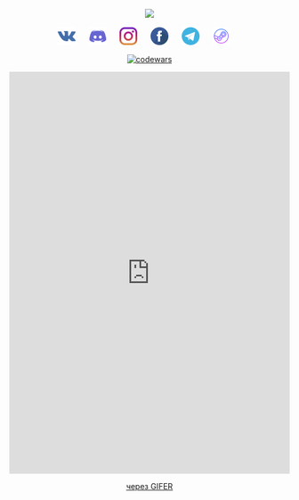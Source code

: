 <div align="center">
 
 <p align="center">
    <a href="https://github.com/Sky-to-piece/"><img src="https://readme-typing-svg.herokuapp.com/?lines=Hello_My_name_is_Mitya_and_I_am_20_y.o.;I_am_junior_web_developer.&font=Consolas%20Code&center=true&width=500&height=45&color=080&vCenter=true&size=20"></a>
  </p>

  <p align="center">
    <a href="https://vk.com/mitya_tihiy"><img width="32px" alt="VK" title="VK" src="https://github.com/Sky-to-piece/sky-to-piece/blob/main/resources/vk.svg"></a>&#8287;&#8287;&#8287;&#8287;&#8287;
    <a href="https://discord.com/channels/999255160582832128"><img width="32px" alt="Discord" title="Discord" src="https://github.com/Sky-to-piece/Sky-to-piece/blob/main/resources/discord.svg"></a>&#8287;&#8287;&#8287;&#8287;&#8287;
    <a href="https://instagram/mitya_tihiy"><img width="32px" alt="Instagram" title="Instagram" src="https://github.com/Sky-to-piece/sky-to-piece/blob/main/resources/instagram.svg"></a>&#8287;&#8287;&#8287;&#8287;&#8287;
    <a href="https://www.facebook.com/mitya.tihiy/"><img width="32px" alt="Facebook" title="Facebook" src="https://github.com/Sky-to-piece/sky-to-piece/blob/main/resources/facebook.svg"></a>&#8287;&#8287;&#8287;&#8287;&#8287;
    <a href="https://t.me/mitya_tihiy"><img width="32px" alt="Telegram" title="Telegram" src="https://github.com/Sky-to-piece/sky-to-piece/blob/main/resources/telegram.svg"></a>&#8287;&#8287;&#8287;&#8287;&#8287;
    <a href="https://steamcommunity.com/id/tokugava_norimura/"><img width="32px" alt="Steam" title="Steam" src="https://github.com/Sky-to-piece/sky-to-piece/blob/main/resources/steam.svg"></a>&#8287;&#8287;&#8287;&#8287;&#8287;
  </p>


[![codewars](https://www.codewars.com/users/Sky-to-piece/badges/large)](https://www.codewars.com/users/Sky-to-piece)

<div style="padding-top:143.494%;position:relative;">
 <iframe src="https://gifer.com/embed/4SHX" width="100%" height="100%" style='position:absolute;top:0;left:0;' frameBorder="0" allowFullScreen></iframe>
 
 </div>
 
 <p>
  <a href="https://gifer.com">через GIFER</a>
 </p>
